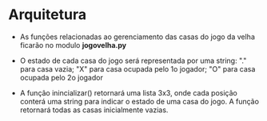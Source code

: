 # Arquitetura

* As funções relacionadas ao gerenciamento das casas do jogo da velha ficarão no modulo **jogovelha.py**

* O estado de cada casa do jogo será representada por uma string: "." para casa vazia; "X" para casa ocupada pelo 1o jogador; "O" para casa ocupada pelo 2o jogador

* A função inincializar() retornará uma lista 3x3, onde cada posição conterá uma string para indicar o estado de uma casa do jogo. A função retornará todas as casas inicialmente vazias.